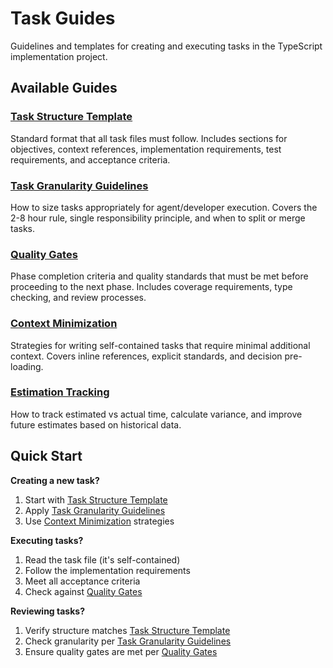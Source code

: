 # Task Guides

Guidelines and templates for creating and executing tasks in the TypeScript implementation project.

## Available Guides

### [Task Structure Template](./task-structure-template.md)
Standard format that all task files must follow. Includes sections for objectives, context references, implementation requirements, test requirements, and acceptance criteria.

### [Task Granularity Guidelines](./task-granularity.md)
How to size tasks appropriately for agent/developer execution. Covers the 2-8 hour rule, single responsibility principle, and when to split or merge tasks.

### [Quality Gates](./quality-gates.md)
Phase completion criteria and quality standards that must be met before proceeding to the next phase. Includes coverage requirements, type checking, and review processes.

### [Context Minimization](./context-minimization.md)
Strategies for writing self-contained tasks that require minimal additional context. Covers inline references, explicit standards, and decision pre-loading.

### [Estimation Tracking](./estimation-tracking.md)
How to track estimated vs actual time, calculate variance, and improve future estimates based on historical data.

## Quick Start

**Creating a new task?**
1. Start with [Task Structure Template](./task-structure-template.md)
2. Apply [Task Granularity Guidelines](./task-granularity.md)
3. Use [Context Minimization](./context-minimization.md) strategies

**Executing tasks?**
1. Read the task file (it's self-contained)
2. Follow the implementation requirements
3. Meet all acceptance criteria
4. Check against [Quality Gates](./quality-gates.md)

**Reviewing tasks?**
1. Verify structure matches [Task Structure Template](./task-structure-template.md)
2. Check granularity per [Task Granularity Guidelines](./task-granularity.md)
3. Ensure quality gates are met per [Quality Gates](./quality-gates.md)
